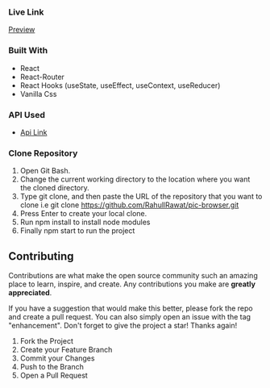 ### Live Link

[Preview](https://reddit-pb.netlify.app/)

### Built With

- React
- React-Router
- React Hooks (useState, useEffect, useContext, useReducer)
- Vanilla Css

### API Used

- [Api Link](https://www.reddit.com/r/pics/.json?jsonp=)

### Clone Repository

1. Open Git Bash.
2. Change the current working directory to the location where you want the cloned directory.
3. Type git clone, and then paste the URL of the repository that you want to clone i.e git clone https://github.com/RahullRawat/pic-browser.git
4. Press Enter to create your local clone.
5. Run npm install to install node modules
6. Finally npm start to run the project

## Contributing

Contributions are what make the open source community such an amazing place to learn, inspire, and create. Any contributions you make are **greatly appreciated**.

If you have a suggestion that would make this better, please fork the repo and create a pull request. You can also simply open an issue with the tag "enhancement".
Don't forget to give the project a star! Thanks again!

1. Fork the Project
2. Create your Feature Branch
3. Commit your Changes
4. Push to the Branch
5. Open a Pull Request
